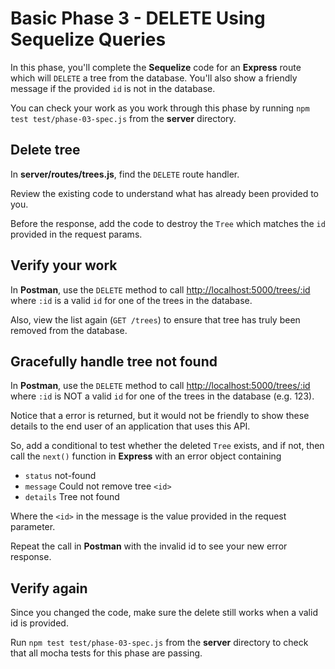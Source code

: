 # Basic Phase 3 - DELETE Using Sequelize Queries

In this phase, you'll complete the **Sequelize** code for an **Express** route
which will `DELETE` a tree from the database. You'll also show a friendly
message if the provided `id` is not in the database.

You can check your work as you work through this phase by running `npm test test/phase-03-spec.js` from the __server__ directory.

## Delete tree

In __server/routes/trees.js__, find the `DELETE` route handler.

Review the existing code to understand what has already been provided to you.

Before the response, add the code to destroy the `Tree` which matches the `id`
provided in the request params.

## Verify your work

In **Postman**, use the `DELETE` method to call
[http://localhost:5000/trees/:id][test-path] where `:id` is a valid `id` for one
of the trees in the database.

Also, view the list again (`GET /trees`) to ensure that tree has truly been
removed from the database.

## Gracefully handle tree not found

In **Postman**, use the `DELETE` method to call
[http://localhost:5000/trees/:id][test-path] where `:id` is NOT a valid `id` for
one of the trees in the database (e.g. 123).

Notice that a error is returned, but it would not be friendly to show these
details to the end user of an application that uses this API.

So, add a conditional to test whether the deleted `Tree` exists, and if not,
then call the `next()` function in **Express** with an error object containing

* `status` not-found
* `message` Could not remove tree `<id>`
* `details` Tree not found

Where the `<id>` in the message is the value provided in the request parameter.

Repeat the call in **Postman** with the invalid id to see your new error
response.

## Verify again

Since you changed the code, make sure the delete still works when a valid id
is provided.

Run  `npm test test/phase-03-spec.js` from the __server__ directory to check
that all mocha tests for this phase are passing.

[test-path]: http://localhost:5000/trees/:id